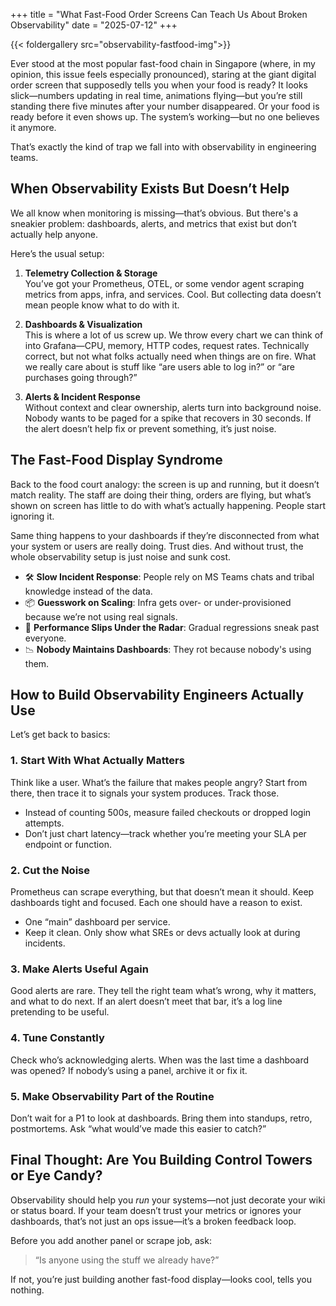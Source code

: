 +++
title = "What Fast-Food Order Screens Can Teach Us About Broken Observability"
date = "2025-07-12"
+++

{{< foldergallery src="observability-fastfood-img">}}

Ever stood at the most popular fast-food chain in Singapore (where, in my opinion, this issue feels especially pronounced), staring at the giant digital order screen that supposedly tells you when your food is ready? It looks slick—numbers updating in real time, animations flying—but you’re still standing there five minutes after your number disappeared. Or your food is ready before it even shows up. The system’s working—but no one believes it anymore.

That’s exactly the kind of trap we fall into with observability in engineering teams.

## When Observability Exists But Doesn’t Help

We all know when monitoring is missing—that’s obvious. But there's a sneakier problem: dashboards, alerts, and metrics that exist but don’t actually help anyone.

Here’s the usual setup:

1. **Telemetry Collection & Storage**  
   You’ve got your Prometheus, OTEL, or some vendor agent scraping metrics from apps, infra, and services. Cool. But collecting data doesn’t mean people know what to do with it.

2. **Dashboards & Visualization**  
   This is where a lot of us screw up. We throw every chart we can think of into Grafana—CPU, memory, HTTP codes, request rates. Technically correct, but not what folks actually need when things are on fire. What we really care about is stuff like “are users able to log in?” or “are purchases going through?”

3. **Alerts & Incident Response**  
   Without context and clear ownership, alerts turn into background noise. Nobody wants to be paged for a spike that recovers in 30 seconds. If the alert doesn’t help fix or prevent something, it’s just noise.

## The Fast-Food Display Syndrome

Back to the food court analogy: the screen is up and running, but it doesn’t match reality. The staff are doing their thing, orders are flying, but what’s shown on screen has little to do with what’s actually happening. People start ignoring it.

Same thing happens to your dashboards if they’re disconnected from what your system or users are really doing. Trust dies. And without trust, the whole observability setup is just noise and sunk cost.

- 🛠️ **Slow Incident Response**: People rely on MS Teams chats and tribal knowledge instead of the data.
- 📦 **Guesswork on Scaling**: Infra gets over- or under-provisioned because we’re not using real signals.
- 🧪 **Performance Slips Under the Radar**: Gradual regressions sneak past everyone.
- 📉 **Nobody Maintains Dashboards**: They rot because nobody's using them.

## How to Build Observability Engineers Actually Use

Let’s get back to basics:

### 1. Start With What Actually Matters
Think like a user. What’s the failure that makes people angry? Start from there, then trace it to signals your system produces. Track those.

- Instead of counting 500s, measure failed checkouts or dropped login attempts.
- Don’t just chart latency—track whether you’re meeting your SLA per endpoint or function.

### 2. Cut the Noise
Prometheus can scrape everything, but that doesn’t mean it should. Keep dashboards tight and focused. Each one should have a reason to exist.

- One “main” dashboard per service.
- Keep it clean. Only show what SREs or devs actually look at during incidents.

### 3. Make Alerts Useful Again
Good alerts are rare. They tell the right team what’s wrong, why it matters, and what to do next. If an alert doesn’t meet that bar, it’s a log line pretending to be useful.

### 4. Tune Constantly
Check who’s acknowledging alerts. When was the last time a dashboard was opened? If nobody’s using a panel, archive it or fix it.

### 5. Make Observability Part of the Routine
Don’t wait for a P1 to look at dashboards. Bring them into standups, retro, postmortems. Ask “what would’ve made this easier to catch?”

## Final Thought: Are You Building Control Towers or Eye Candy?

Observability should help you *run* your systems—not just decorate your wiki or status board. If your team doesn’t trust your metrics or ignores your dashboards, that’s not just an ops issue—it’s a broken feedback loop.

Before you add another panel or scrape job, ask:  
> “Is anyone using the stuff we already have?”

If not, you’re just building another fast-food display—looks cool, tells you nothing.